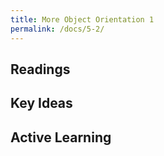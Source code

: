 ```yaml
---
title: More Object Orientation 1
permalink: /docs/5-2/
---
```


## Readings


## Key Ideas


## Active Learning

